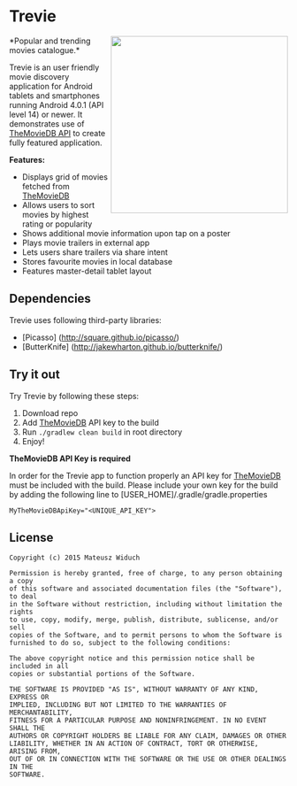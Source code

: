 # Trevie
<img src="https://cloud.githubusercontent.com/assets/15446842/14937280/65861d10-0efa-11e6-924c-3653c6d73fdd.png" width="320" align="right"/>
*Popular and trending movies catalogue.*

Trevie is an user friendly movie discovery application for Android tablets and smartphones running Android 4.0.1 (API level 14) or newer. It demonstrates use of [TheMovieDB API](https://www.themoviedb.org/documentation/api) to create fully featured application.

**Features:**

- Displays grid of movies fetched from [TheMovieDB](https://www.themoviedb.org/)
- Allows users to sort movies by highest rating or popularity
- Shows additional movie information upon tap on a poster
- Plays movie trailers in external app
- Lets users share trailers via share intent
- Stores favourite movies in local database
- Features master-detail tablet layout

## Dependencies
Trevie uses following third-party libraries:
- [Picasso] (http://square.github.io/picasso/)
- [ButterKnife] (http://jakewharton.github.io/butterknife/)

## Try it out
Try Trevie by following these steps:

1. Download repo
2. Add [TheMovieDB](https://www.themoviedb.org/) API key to the build
3. Run `./gradlew clean build` in root directory
4. Enjoy!

**TheMovieDB API Key is required**

In order for the Trevie app to function properly an API key for [TheMovieDB](https://www.themoviedb.org/) must be included with the build. Please include your own key for the build by adding the following line to [USER_HOME]/.gradle/gradle.properties

`MyTheMovieDBApiKey="<UNIQUE_API_KEY">`

## License
```
Copyright (c) 2015 Mateusz Widuch

Permission is hereby granted, free of charge, to any person obtaining a copy
of this software and associated documentation files (the "Software"), to deal
in the Software without restriction, including without limitation the rights
to use, copy, modify, merge, publish, distribute, sublicense, and/or sell
copies of the Software, and to permit persons to whom the Software is
furnished to do so, subject to the following conditions:

The above copyright notice and this permission notice shall be included in all
copies or substantial portions of the Software.

THE SOFTWARE IS PROVIDED "AS IS", WITHOUT WARRANTY OF ANY KIND, EXPRESS OR
IMPLIED, INCLUDING BUT NOT LIMITED TO THE WARRANTIES OF MERCHANTABILITY,
FITNESS FOR A PARTICULAR PURPOSE AND NONINFRINGEMENT. IN NO EVENT SHALL THE
AUTHORS OR COPYRIGHT HOLDERS BE LIABLE FOR ANY CLAIM, DAMAGES OR OTHER
LIABILITY, WHETHER IN AN ACTION OF CONTRACT, TORT OR OTHERWISE, ARISING FROM,
OUT OF OR IN CONNECTION WITH THE SOFTWARE OR THE USE OR OTHER DEALINGS IN THE
SOFTWARE.
```
